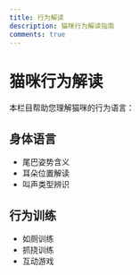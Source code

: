 ```yaml
---
title: 行为解读
description: 猫咪行为解读指南
comments: true
---
```


# 猫咪行为解读

本栏目帮助您理解猫咪的行为语言：

## 身体语言
- 尾巴姿势含义
- 耳朵位置解读
- 叫声类型辨识

## 行为训练
- 如厕训练
- 抓挠训练
- 互动游戏